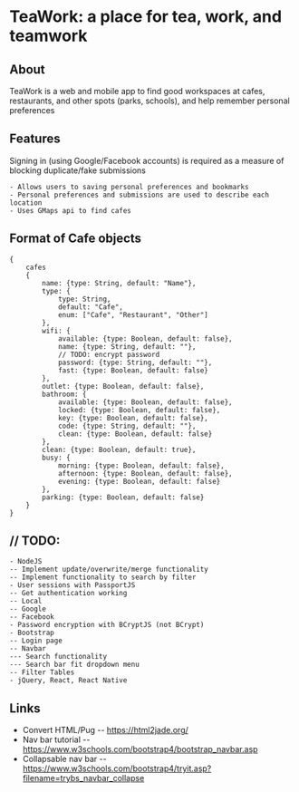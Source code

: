# TeaWork: a place for tea, work, and teamwork

## About 
TeaWork is a web and mobile app to find good workspaces at cafes, restaurants, and other spots (parks, schools), and help remember personal preferences

## Features
Signing in (using Google/Facebook accounts) is required as a measure of blocking duplicate/fake submissions
```
- Allows users to saving personal preferences and bookmarks
- Personal preferences and submissions are used to describe each location
- Uses GMaps api to find cafes
```

## Format of Cafe objects
```
{
	cafes
	{
		name: {type: String, default: "Name"},
		type: {
			type: String,
			default: "Cafe",
			enum: ["Cafe", "Restaurant", "Other"]
		},
		wifi: {
			available: {type: Boolean, default: false},
			name: {type: String, default: ""},
			// TODO: encrypt password
			password: {type: String, default: ""},
			fast: {type: Boolean, default: false}
		},
		outlet: {type: Boolean, default: false},
		bathroom: {
			available: {type: Boolean, default: false},
			locked: {type: Boolean, default: false},
			key: {type: Boolean, default: false},
			code: {type: String, default: ""},
			clean: {type: Boolean, default: false}
		},
		clean: {type: Boolean, default: true},
		busy: {
			morning: {type: Boolean, default: false},
			afternoon: {type: Boolean, default: false},
			evening: {type: Boolean, default: false}
		},
		parking: {type: Boolean, default: false}
	}
}

```
## // TODO: 
```
- NodeJS
-- Implement update/overwrite/merge functionality
-- Implement functionality to search by filter
- User sessions with PassportJS
-- Get authentication working
-- Local
-- Google
-- Facebook
- Password encryption with BCryptJS (not BCrypt)
- Bootstrap
-- Login page
-- Navbar
--- Search functionality
--- Search bar fit dropdown menu
-- Filter Tables
- jQuery, React, React Native
```

## Links
- Convert HTML/Pug
-- https://html2jade.org/
- Nav bar tutorial
-- https://www.w3schools.com/bootstrap4/bootstrap_navbar.asp
- Collapsable nav bar
-- https://www.w3schools.com/bootstrap4/tryit.asp?filename=trybs_navbar_collapse
